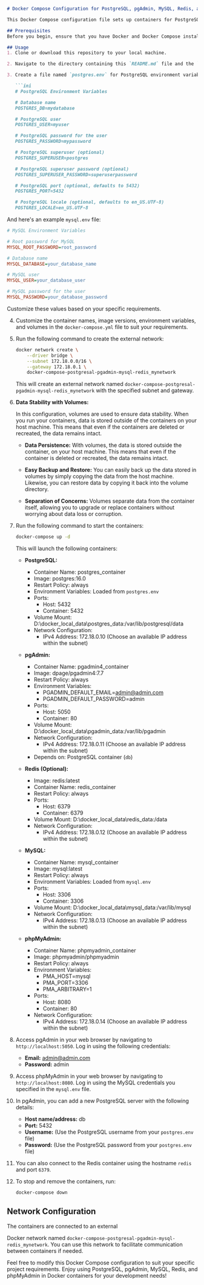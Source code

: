 ```markdown
# Docker Compose Configuration for PostgreSQL, pgAdmin, MySQL, Redis, and phpMyAdmin

This Docker Compose configuration file sets up containers for PostgreSQL, pgAdmin, MySQL, Redis, and phpMyAdmin. It allows you to easily manage and run these services for your development or testing environment.

## Prerequisites
Before you begin, ensure that you have Docker and Docker Compose installed on your system.

## Usage
1. Clone or download this repository to your local machine.

2. Navigate to the directory containing this `README.md` file and the `docker-compose.yml` file.

3. Create a file named `postgres.env` for PostgreSQL environment variables, and a file named `mysql.env` for MySQL environment variables in the same directory. Here's an example `postgres.env` file:

   ```ini
   # PostgreSQL Environment Variables

   # Database name
   POSTGRES_DB=mydatabase

   # PostgreSQL user
   POSTGRES_USER=myuser

   # PostgreSQL password for the user
   POSTGRES_PASSWORD=mypassword

   # PostgreSQL superuser (optional)
   POSTGRES_SUPERUSER=postgres

   # PostgreSQL superuser password (optional)
   POSTGRES_SUPERUSER_PASSWORD=superuserpassword

   # PostgreSQL port (optional, defaults to 5432)
   POSTGRES_PORT=5432

   # PostgreSQL locale (optional, defaults to en_US.UTF-8)
   POSTGRES_LOCALE=en_US.UTF-8
   ```

   And here's an example `mysql.env` file:

   ```ini
   # MySQL Environment Variables

   # Root password for MySQL
   MYSQL_ROOT_PASSWORD=root_password

   # Database name
   MYSQL_DATABASE=your_database_name

   # MySQL user
   MYSQL_USER=your_database_user

   # MySQL password for the user
   MYSQL_PASSWORD=your_database_password
   ```

   Customize these values based on your specific requirements.

4. Customize the container names, image versions, environment variables, and volumes in the `docker-compose.yml` file to suit your requirements.

5. Run the following command to create the external network:

   ```bash
   docker network create \
       --driver bridge \
       --subnet 172.18.0.0/16 \
       --gateway 172.18.0.1 \
       docker-compose-postgresal-pgadmin-mysql-redis_mynetwork
   ```

   This will create an external network named `docker-compose-postgresal-pgadmin-mysql-redis_mynetwork` with the specified subnet and gateway.

6. **Data Stability with Volumes:**

   In this configuration, volumes are used to ensure data stability. When you run your containers, data is stored outside of the containers on your host machine. This means that even if the containers are deleted or recreated, the data remains intact.

   - **Data Persistence:** With volumes, the data is stored outside the container, on your host machine. This means that even if the container is deleted or recreated, the data remains intact.

   - **Easy Backup and Restore:** You can easily back up the data stored in volumes by simply copying the data from the host machine. Likewise, you can restore data by copying it back into the volume directory.

   - **Separation of Concerns:** Volumes separate data from the container itself, allowing you to upgrade or replace containers without worrying about data loss or corruption.

7. Run the following command to start the containers:

   ```bash
   docker-compose up -d
   ```

   This will launch the following containers:

   - **PostgreSQL:**
     - Container Name: postgres_container
     - Image: postgres:16.0
     - Restart Policy: always
     - Environment Variables: Loaded from `postgres.env`
     - Ports:
       - Host: 5432
       - Container: 5432
     - Volume Mount: D:\\docker_local_data\\postgres_data:/var/lib/postgresql/data
     - Network Configuration:
       - IPv4 Address: 172.18.0.10 (Choose an available IP address within the subnet)

   - **pgAdmin:**
     - Container Name: pgadmin4_container
     - Image: dpage/pgadmin4:7.7
     - Restart Policy: always
     - Environment Variables:
       - PGADMIN_DEFAULT_EMAIL=admin@admin.com
       - PGADMIN_DEFAULT_PASSWORD=admin
     - Ports:
       - Host: 5050
       - Container: 80
     - Volume Mount: D:\\docker_local_data\\pgadmin_data:/var/lib/pgadmin
     - Network Configuration:
       - IPv4 Address: 172.18.0.11 (Choose an available IP address within the subnet)
     - Depends on: PostgreSQL container (`db`)

   - **Redis (Optional):**
     - Image: redis:latest
     - Container Name: redis_container
     - Restart Policy: always
     - Ports:
       - Host: 6379
       - Container: 6379
     - Volume Mount: D:\\docker_local_data\\redis_data:/data
     - Network Configuration:
       - IPv4 Address: 172.18.0.12 (Choose an available IP address within the subnet)

   - **MySQL:**
     - Container Name: mysql_container
     - Image: mysql:latest
     - Restart Policy: always
     - Environment Variables: Loaded from `mysql.env`
     - Ports:
       - Host: 3306
       - Container: 3306
     - Volume Mount: D:\\docker_local_data\\mysql_data:/var/lib/mysql
     - Network Configuration:
       - IPv4 Address: 172.18.0.13 (Choose an available IP address within the subnet)

   - **phpMyAdmin:**
     - Container Name: phpmyadmin_container
     - Image: phpmyadmin/phpmyadmin
     - Restart Policy: always
     - Environment Variables:
       - PMA_HOST=mysql
       - PMA_PORT=3306
       - PMA_ARBITRARY=1
     - Ports:
       - Host: 8080
       - Container: 80
     - Network Configuration:
       - IPv4 Address: 172.18.0.14 (Choose an available IP address within the subnet)

8. Access pgAdmin in your web browser by navigating to `http://localhost:5050`. Log in using the following credentials:

   - **Email:** admin@admin.com
   - **Password:** admin

9. Access phpMyAdmin in your web browser by navigating to `http://localhost:8080`. Log in using the MySQL credentials you specified in the `mysql.env` file.

10. In pgAdmin, you can add a new PostgreSQL server with the following details:

    - **Host name/address:** db
    - **Port:** 5432
    - **Username:** (Use the PostgreSQL username from your `postgres.env` file)
    - **Password:** (Use the PostgreSQL password from your `postgres.env` file)

11. You can also connect to the Redis container using the hostname `redis` and port `6379`.

12. To stop and remove the containers, run:

    ```bash
    docker-compose down
    ```

## Network Configuration
The containers are connected to an external

 Docker network named `docker-compose-postgresal-pgadmin-mysql-redis_mynetwork`. You can use this network to facilitate communication between containers if needed.

Feel free to modify this Docker Compose configuration to suit your specific project requirements. Enjoy using PostgreSQL, pgAdmin, MySQL, Redis, and phpMyAdmin in Docker containers for your development needs!
```